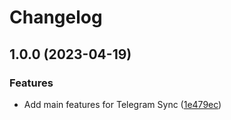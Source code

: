 # Changelog


## 1.0.0 (2023-04-19)


### Features

* Add main features for Telegram Sync ([1e479ec](https://github.com/soberhacker/obsidian-telegram-sync/commit/1e479ecffb9b4a9ad3414405e887c551cdffc67e))

